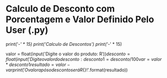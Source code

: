 # Calculo de Desconto com Porcentagem e Valor Definido Pelo User (.py)
print('-_' * 15)
print('Calculo de Descontos')
print('-_' * 15)

valor = float(input('Digite o valor do produto: R$'))
desconto = float(input('Digite o valor do desconto: %'))
desconto1 = desconto / 100
var = valor * desconto1
resultado = valor - var
print('O valor após o desconto será R${}!'.format(resultado))

